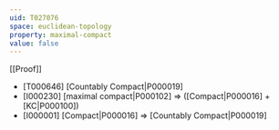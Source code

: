 ```yaml
---
uid: T027076
space: euclidean-topology
property: maximal-compact
value: false
---
```

[[Proof]]

* [T000646] [Countably Compact|P000019]
* [I000230] [maximal compact|P000102] => ([Compact|P000016] + [KC|P000100])
* [I000001] [Compact|P000016] => [Countably Compact|P000019]

